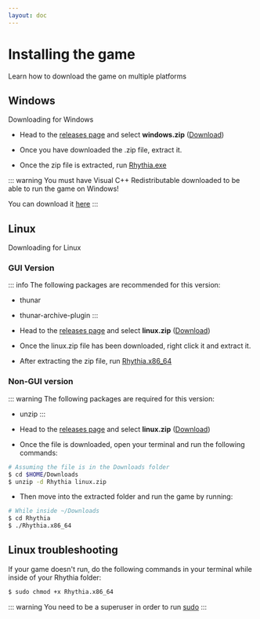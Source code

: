 ```yaml
---
layout: doc
---
```


# Installing the game
Learn how to download the game on multiple platforms

## Windows

Downloading for Windows

- Head to the [releases page](https://github.com/krmeet/sound-space-plus/releases/latest/) and select __windows.zip__ ([Download](https://github.com/krmeet/sound-space-plus/releases/latest/download/windows.zip))

- Once you have downloaded the .zip file, extract it.

- Once the zip file is extracted, run <u>Rhythia.exe</u>

::: warning
You must have Visual C++ Redistributable downloaded to be able to run the game on Windows!

You can download it [here](https://learn.microsoft.com/en-us/cpp/windows/latest-supported-vc-redist?view=msvc-170)
:::

## Linux

Downloading for Linux

### GUI Version
::: info
The following packages are recommended for this version:
- thunar
- thunar-archive-plugin
:::
- Head to the [releases page](https://github.com/krmeet/sound-space-plus/releases/latest/) and select __linux.zip__ ([Download](https://github.com/krmeet/sound-space-plus/releases/latest/download/linux.zip))

- Once the linux.zip file has been downloaded, right click it and extract it.

- After extracting the zip file, run <u>Rhythia.x86_64</u>

### Non-GUI version
::: warning
The following packages are required for this version:
- unzip
:::

- Head to the [releases page](https://github.com/krmeet/sound-space-plus/releases/latest/) and select __linux.zip__ ([Download](https://github.com/krmeet/sound-space-plus/releases/latest/download/linux.zip))

- Once the file is downloaded, open your terminal and run the following commands:
```sh
# Assuming the file is in the Downloads folder
$ cd $HOME/Downloads
$ unzip -d Rhythia linux.zip
```
- Then move into the extracted folder and run the game by running:

```sh
# While inside ~/Downloads
$ cd Rhythia
$ ./Rhythia.x86_64
```

## Linux troubleshooting

If your game doesn't run, do the following commands in your terminal while inside of your Rhythia folder:

```sh
$ sudo chmod +x Rhythia.x86_64
```

::: warning
You need to be a superuser in order to run <u>sudo</u>
:::